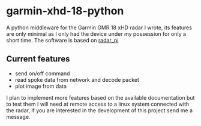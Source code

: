 # garmin-xhd-18-python
A python middleware for the Garmin GMR 18 xHD radar I wrote, its features are only minimal as I only had the device under my possession for only a short time.
The software is based on [radar_pi](https://github.com/opencpn-radar-pi/radar_pi)
 
## Current features
- send on/off command
- read spoke data from network and decode packet
- plot image from data

I plan to implement more features based on the available documentation but to test them I will need at remote access to a linux system connected with the radar, if you are interested in the development of this project send me a message.
